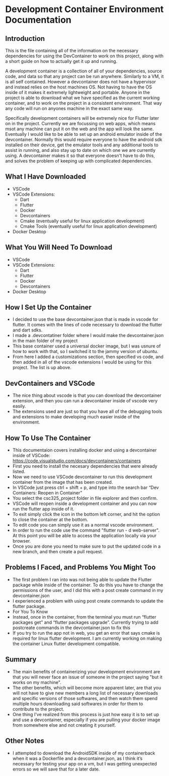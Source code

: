 # Development Container Environment Documentation
## Introduction
 This is the file containing all of the information on the necessary dependencies for using the DevContainer to work on this project, along with a short guide on how to actually get it up and running.

 A development container is a collection of all of your dependencies, source code, and data so that any project can be run anywhere. Similarly to a VM, it is all self contained. However a devcontainer does not have a hypervisor and instead relies on the host machines OS. Not having to have the OS inside of it makes it extremely lightweight and portable. Anyone in the project is able to download what we have specified as the current working container, and to work on the project in a consistent environment. That way any code will run on anyones machine in the exact same way.

 Specifically development containers will be extremely nice for Flutter later on in the project. Currently we are focussing on web apps, which means msot any machine can put it on the web and the app will look the same. Eventually I would like to be able to set up an android emulator inside of the devcontainer. Normally this would require everyone to have the android sdk installed on their device, get the emulator tools and any additional tools to assist in running, and also stay up to date on which one we are currently using. A devcontainer makes it so that everyone doesn't have to do this, and solves the problem of keeping up with complicated dependencies.

## What I Have Downloaded
- VSCode
- VSCode Extensions:
	- Dart
	- Flutter
	- Docker
	- Devcontainers
  - Cmake (eventually useful for linux application development)
  - Cmake Tools (eventually useful for linux application development)
- Docker Desktop

## What You Will Need To Download
- VSCode
- VSCode Extensions:
	- Dart
	- Flutter
	- Docker
	- Devcontainers
- Docker Desktop

## How I Set Up the Container
- I decided to use the base devcontainer.json that is made in vscode for flutter. It comes with the lines of code necessary to download the flutter and dart sdks.
- I made a .devcontatiner folder where I would make the devcontainer.json in the main folder of my project
- This base container used a universal docker image, but I was usnure of how to work with that, so I switched it to the jammy version of ubuntu.
- From here I added a customizations section, then specified vs code, and then added in all of the vscode extensions I would be using for this project. The list is up  above.

## DevContainers and VSCode
- The nice thing about vscode is that you can download the devcontainer extension, and then you can run a devcontainer inside of vscode very easily.
- The extensions used are just so that you have all of the debugging tools and extensions to make developing much easier inside of the environment.

## How To Use The Container
- This documentaion covers installing docker and using a devcontainer inside of VSCode: https://code.visualstudio.com/docs/devcontainers/containers 
- First you need to install the necesary dependencies that were already listed. 
- Now we need to use VSCode devcontainer to run this development container from the image that has been created.
- In VSCode just press ctrl + shift + p, and type into the search bar “Dev Containers: Reopen in Container”
- You select the csc325_project folder in file explorer and then confirm.
- VSCode will reopen inside a development container and you can now run the flutter app inside of it.
- To exit simply click the icon in the bottom left corner, and hit the option to close the container at the bottom.
- To edit code you can simply use it as a normal vscode environment.
- In order to run the code use the command "flutter run - d web-server". At this point you will be able to access the application locally via your browser.
- Once you are done you need to make sure to put the updated code in a new branch, and then create a pull request.

## Problems I Faced, and Problems You Might Too
- The first problem I ran into was not being able to update the Flutter package while inside of the container. To do this you have to change the permissions of the user, and I did this with a post create command in my devcontainer.json
- I experienced a problem with using post create commands to update the flutter package.
- For You To Know
- Instead, once in the container, from the terminal you must run “flutter packages get” and “flutter packages upgrade”. Currently trying to add postcreate commands in the devcontainer.json to fix this
- If you try to run the app not in web, you get an error that says cmake is required for linux flutter development. I am currently working on making the container Linux flutter development compatible.


## Summary
- The main benefits of containerizing your development environment are that you will never face an issue of someone in the project saying "but it works on my machine". 
- The other benefits, which will become more apparent later, are that you will not have to give new members a long list of necessary downloads and specific versions of those softwares, and then watch them spend multiple hours downloading said softwares in order for them to contribute to the project.
- One thing I've realized from this process is just how easy it is to set up and use a devcontainer, especially if you are pulling your docker image from somewhere else and not creating it yourself.


## Other Notes
- I attempted to download the AndroidSDK inside of my containerback when it was a Dockerfile and a devcontainer.json, as I think it’s necessary for testing your app on a vm, but I was getting unexpected errors so we will save that for a later date.
